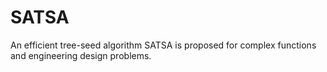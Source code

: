 # SATSA
An efficient tree-seed algorithm SATSA is proposed for complex functions and engineering design problems.
